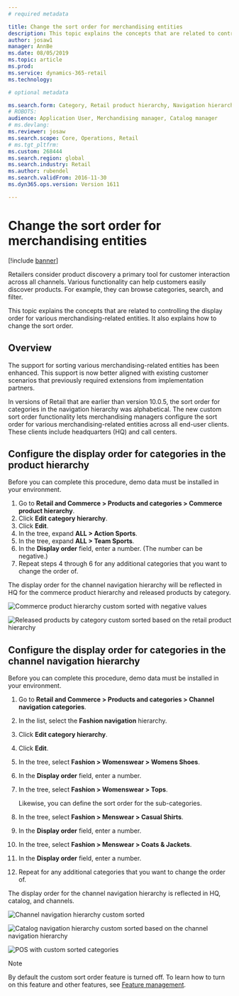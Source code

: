 ```yaml
---
# required metadata

title: Change the sort order for merchandising entities
description: This topic explains the concepts that are related to controlling the display order for various merchandising-related entities in Dynamics 365 Commerce.
author: josaw1
manager: AnnBe
ms.date: 08/05/2019
ms.topic: article
ms.prod: 
ms.service: dynamics-365-retail
ms.technology: 

# optional metadata

ms.search.form: Category, Retail product hierarchy, Navigation hierarchy
# ROBOTS: 
audience: Application User, Merchandising manager, Catalog manager
# ms.devlang: 
ms.reviewer: josaw
ms.search.scope: Core, Operations, Retail
# ms.tgt_pltfrm: 
ms.custom: 268444
ms.search.region: global
ms.search.industry: Retail
ms.author: rubendel
ms.search.validFrom: 2016-11-30
ms.dyn365.ops.version: Version 1611

---
```


# Change the sort order for merchandising entities


[!include [banner](includes/banner.md)]

Retailers consider product discovery a primary tool for customer interaction across all channels. Various functionality can help customers easily discover products. For example, they can browse categories, search, and filter.

This topic explains the concepts that are related to controlling the display order for various merchandising-related entities. It also explains how to change the sort order.

## Overview

The support for sorting various merchandising-related entities has been enhanced. This support is now better aligned with existing customer scenarios that previously required extensions from implementation partners.

In versions of Retail that are earlier than version 10.0.5, the sort order for categories in the navigation hierarchy was alphabetical. The new custom sort order functionality lets merchandising managers configure the sort order for various merchandising-related entities across all end-user clients. These clients include headquarters (HQ) and call centers.

## Configure the display order for categories in the product hierarchy

Before you can complete this procedure, demo data must be installed in your environment.

1. Go to **Retail and Commerce \> Products and categories \> Commerce product hierarchy**.
2. Click **Edit category hierarchy**.
3. Click **Edit**.
4. In the tree, expand **ALL \> Action Sports**.
5. In the tree, expand **ALL \> Team Sports**.
6. In the **Display order** field, enter a number. (The number can be negative.)
7. Repeat steps 4 through 6 for any additional categories that you want to change the order of.

The display order for the channel navigation hierarchy will be reflected in HQ for the commerce product hierarchy and released products by category.

![Commerce product hierarchy custom sorted with negative values](./media/RetailProductHierarchyCustomSortedWithNegativeValues.png)

![Released products by category custom sorted based on the retail product hierarchy](./media/ReleasedProductsByCategoryCustomSortedBasedOnRetailProductHierarchy.png)

## Configure the display order for categories in the channel navigation hierarchy

Before you can complete this procedure, demo data must be installed in your environment.

1. Go to **Retail and Commerce \> Products and categories \> Channel navigation categories**.
2. In the list, select the **Fashion navigation** hierarchy.
3. Click **Edit category hierarchy**.
4. Click **Edit**.
5. In the tree, select **Fashion \> Womenswear \> Womens Shoes**.
6. In the **Display order** field, enter a number.
7. In the tree, select **Fashion \> Womenswear \> Tops**.

    Likewise, you can define the sort order for the sub-categories.

8. In the tree, select **Fashion \> Menswear \> Casual Shirts**.
9. In the **Display order** field, enter a number.
10. In the tree, select **Fashion \> Menswear \> Coats & Jackets**.
11. In the **Display order** field, enter a number.
12. Repeat for any additional categories that you want to change the order of.

The display order for the channel navigation hierarchy is reflected in HQ, catalog, and channels.

![Channel navigation hierarchy custom sorted](./media/ChannelNavCustomSorted.png)

![Catalog navigation hierarchy custom sorted based on the channel navigation hierarchy](./media/CatalogNavHierarchyCustomSortedBasedOnChannelNav.png)

![POS with custom sorted categories](./media/POSChannelCategoriesCustomSorted.png)

> [!NOTE]
> By default the custom sort order feature is turned off. To learn how to turn on this feature and other features, see [Feature management](https://docs.microsoft.com/dynamics365/unified-operations/fin-and-ops/get-started/feature-management/feature-management-overview).
